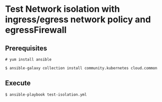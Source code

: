# Test Network isolation with ingress/egress network policy and egressFirewall

## Prerequisites

```# yum install ansible```

```$ ansible-galaxy collection install community.kubernetes cloud.common```

## Execute

```$ ansible-playbook test-isolation.yml```
